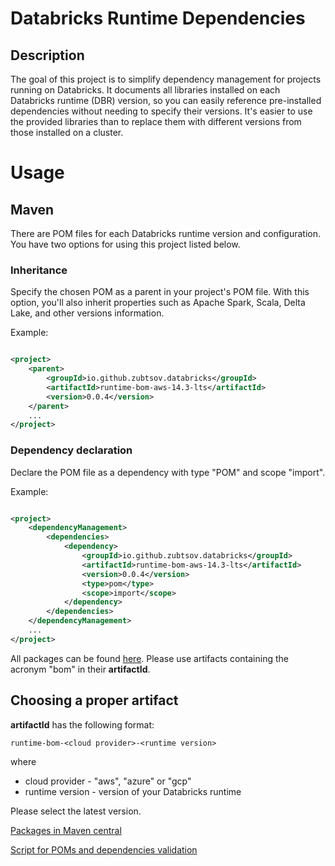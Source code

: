# Databricks Runtime Dependencies

## Description

The goal of this project is to simplify dependency management for projects running on Databricks. It documents all
libraries installed on each Databricks runtime (DBR) version, so you can easily reference pre-installed dependencies
without needing to specify their versions. It's easier to use the provided libraries than to replace them with different
versions from those installed on a cluster.

# Usage

## Maven

There are POM files for each Databricks runtime version and configuration. You have two options for using this project
listed below.

### Inheritance

Specify the chosen POM as a parent in your project's POM file. With this option, you'll also inherit
properties such as Apache Spark, Scala, Delta Lake, and other versions information.

Example:

```xml

<project>
    <parent>
        <groupId>io.github.zubtsov.databricks</groupId>
        <artifactId>runtime-bom-aws-14.3-lts</artifactId>
        <version>0.0.4</version>
    </parent>
    ...
</project>
```

### Dependency declaration

Declare the POM file as a dependency with type "POM" and scope "import".

Example:

```xml

<project>
    <dependencyManagement>
        <dependencies>
            <dependency>
                <groupId>io.github.zubtsov.databricks</groupId>
                <artifactId>runtime-bom-aws-14.3-lts</artifactId>
                <version>0.0.4</version>
                <type>pom</type>
                <scope>import</scope>
            </dependency>
        </dependencies>
    </dependencyManagement>
    ...
</project>
```

All packages can be found [here](https://central.sonatype.com/namespace/io.github.zubtsov.databricks).
Please use artifacts containing the acronym "bom" in their **artifactId**.

## Choosing a proper artifact

**artifactId** has the following format:

```
runtime-bom-<cloud provider>-<runtime version>
```

where

- cloud provider - "aws", "azure" or "gcp"
- runtime version - version of your Databricks runtime

Please select the latest version.

[Packages in Maven central](https://central.sonatype.com/namespace/io.github.zubtsov.databricks)

[Script for POMs and dependencies validation](validate_poms.ps1)